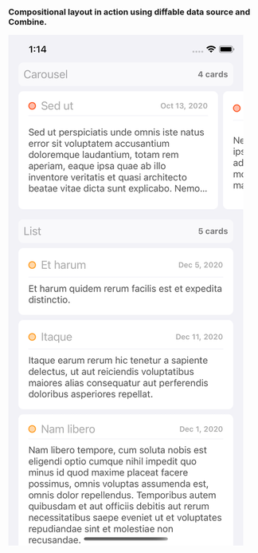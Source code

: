 ### Compositional layout in action using diffable data source and Combine.

![Compositional-layout](scr.png)
